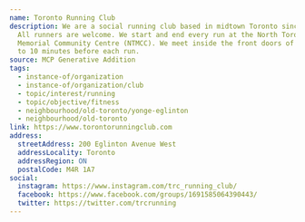 ```yaml
---
name: Toronto Running Club
description: We are a social running club based in midtown Toronto since 1995.
  All runners are welcome. We start and end every run at the North Toronto
  Memorial Community Centre (NTMCC). We meet inside the front doors of NTMCC 5
  to 10 minutes before each run.
source: MCP Generative Addition
tags:
  - instance-of/organization
  - instance-of/organization/club
  - topic/interest/running
  - topic/objective/fitness
  - neighbourhood/old-toronto/yonge-eglinton
  - neighbourhood/old-toronto
link: https://www.torontorunningclub.com
address:
  streetAddress: 200 Eglinton Avenue West
  addressLocality: Toronto
  addressRegion: ON
  postalCode: M4R 1A7
social:
  instagram: https://www.instagram.com/trc_running_club/
  facebook: https://www.facebook.com/groups/1691585064390443/
  twitter: https://twitter.com/trcrunning
---
```

